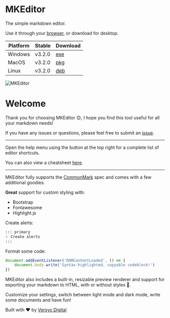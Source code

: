 # MKEditor

The simple markdown editor.

Use it through your [browser](https://versyxdigital.github.io/mkeditor/web/), or download for desktop.

| Platform    | Stable  | Download  |
| --------    | ------- | -------   |
| Windows     | v3.2.0  | [exe](https://github.com/versyxdigital/mkeditor/releases/download/v3.2.0/mkeditor-setup-v3.2.0-x86_64.zip) |
| MacOS       | v3.2.0  | [pkg](https://github.com/versyxdigital/mkeditor/releases/download/v3.2.0/mkeditor-setup-v3.2.0_x86_64.pkg) |
| Linux       | v3.2.0  | [deb](https://github.com/versyxdigital/mkeditor/releases/download/v3.2.0/mkeditor-setup-v3.2.0_amd64.deb)  |

![MKEditor](https://versyxdigital.github.io/mkeditor/assets/demo.png)

# Welcome


Thank you for choosing MKEditor 😊, I hope you find this tool useful for all your markdown needs!

If you have any issues or questions, please feel free to submit an [issue](https://github.com/versyxdigital/mkeditor/issues).

---

Open the help menu using the button at the top right for a complete list of editor shortcuts.

You can also view a cheatsheet [here](https://versyxdigital.github.io/mkeditor/shortcuts).

---

MKEditor fully supports the [CommonMark](https://commonmark.org/) spec and comes with a few additional goodies.

**Great** support for _custom_ styling with:

- Bootstrap
- Fontawesome
- Highlight.js

Create alerts:

```md
::: primary
✨ Create alerts
:::
```

Format some code:

```javascript
document.addEventListener('DOMContentLoaded', () => {
    document.body.write('Syntax-highlighted, copyable codeblock!')
})
```

MKEditor also includes a built-in, resizable preview renderer and support for exporting your markdown to HTML, with or without styles 🚀.

Customize your settings, switch between light mode and dark mode, write some documents and have fun!

Built with ❤️ by [Versyx Digital](https://versyxdigital.github.io/)
